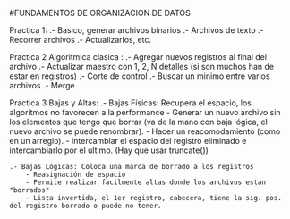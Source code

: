 #FUNDAMENTOS DE ORGANIZACION DE DATOS

  Practica 1:
    .- Basico, generar archivos binarios 
    .- Archivos de texto
    .- Recorrer archivos 
    .- Actualizarlos, etc.

  Practica 2 Algoritmica clasica :
    .- Agregar nuevos registros al final del archivo 
    .- Actualizar maestro con 1, 2, N detalles (si son muchos han de estar en registros)
    .- Corte de control
    .- Buscar un minimo entre varios archivos
    .- Merge

  Practica 3 Bajas y Altas:
    .- Bajas Físicas: Recupera el espacio, los algoritmos no favorecen a la performance
        - Generar un nuevo archivo sin los elementos que tengo que borrar (va de la mano con baja lógica, el nuevo archivo se puede renombrar).
        - Hacer un reacomodamiento (como en un arreglo).
        - Intercambiar el espacio del registro eliminado e intercambiarlo por el ultimo. (Hay que usar truncate())
    
    .- Bajas Lógicas: Coloca una marca de borrado a los registros
        - Reasignación de espacio
        - Permite realizar facilmente altas donde los archivos estan "borrados"
        - Lista invertida, el 1er registro, cabecera, tiene la sig. pos. del registro borrado o puede no tener.
        

